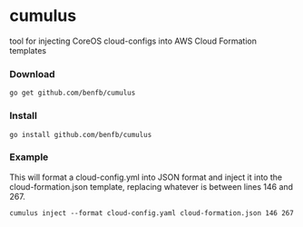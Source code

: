 # cumulus
tool for injecting CoreOS cloud-configs into AWS Cloud Formation templates

### Download
`go get github.com/benfb/cumulus`

### Install
`go install github.com/benfb/cumulus`

### Example
This will format a cloud-config.yml into JSON format and inject it into the cloud-formation.json template, replacing whatever is between lines 146 and 267.

`cumulus inject --format cloud-config.yaml cloud-formation.json 146 267`
